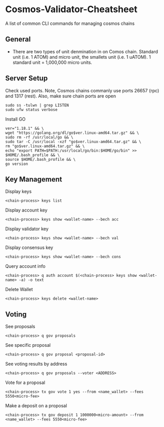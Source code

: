 # Cosmos-Validator-Cheatsheet
A list of common CLI commands for managing cosmos chains

## General
<ul>
  <li>There are two types of unit denmination in on Comos chain. Standard unit (i.e. 1 ATOM) and micro unit, the smallets unit (i.e. 1 uATOM). 1 standard unit = 1,000,000 micro units.</li>  
</ul>  

## Server Setup
Check used ports. Note, Cosmos chains commanly use ports 26657 (rpc) and 1317 (rest). Also, make sure chain ports are open
```
sudo ss -tulwn | grep LISTEN
sudo ufw status verbose
```
Install GO
```
ver="1.18.1" && \
wget "https://golang.org/dl/go$ver.linux-amd64.tar.gz" && \
sudo rm -rf /usr/local/go && \
sudo tar -C /usr/local -xzf "go$ver.linux-amd64.tar.gz" && \
rm "go$ver.linux-amd64.tar.gz" && \
echo "export PATH=$PATH:/usr/local/go/bin:$HOME/go/bin" >> $HOME/.bash_profile && \
source $HOME/.bash_profile && \
go version
```

## Key Management
Display keys
```
<chain-process> keys list
```
Display account key
```
<chain-process> keys show <wallet-name> --bech acc
```
Display validator key
```
<chain-process> keys show <wallet-name> --bech val
```
Display consensus key
```
<chain-process> keys show <wallet-name> --bech cons
```
Query account info
```
<chain-process> q auth account $(<chain-process> keys show <wallet-name> -a) -o text
```
Delete Wallet
```
<chain-process> keys delete <wallet-name>
```

## Voting
See proposals
```
<chain-process> q gov proposals
```
See specific proposal
```
<chain-process> q gov proposal <proposal-id>
```
See voting results by address
```
<chain-process> q gov proposals --voter <ADDRESS>
```
Vote for a proposal
```
<chain-process> tx gov vote 1 yes --from <name_wallet> --fees 5550<micro-fee>
```
Make a deposit on a proposal
```
<chain-process> tx gov deposit 1 1000000<micro-amount> --from <name_wallet> --fees 5550<micro-fee>
```
